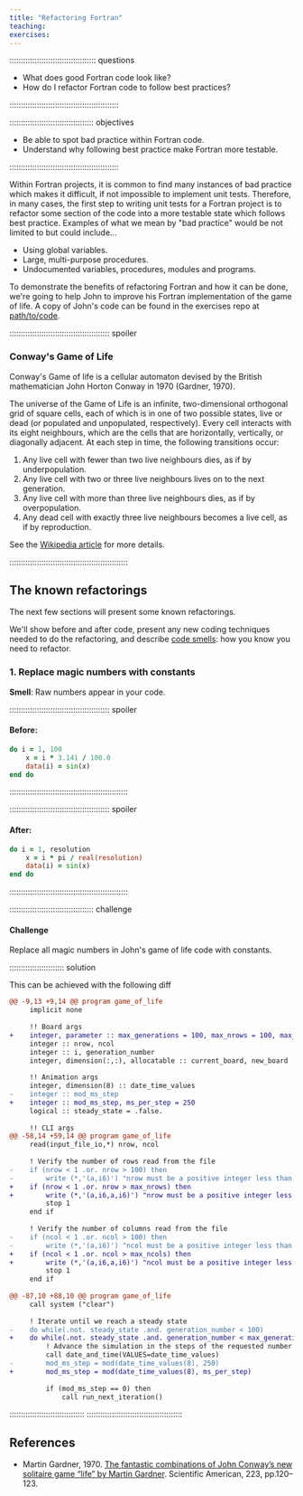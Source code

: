 ```yaml
---
title: "Refactoring Fortran"
teaching: 
exercises: 
---
```


:::::::::::::::::::::::::::::::::::::: questions 

- What does good Fortran code look like?
- How do I refactor Fortran code to follow best practices?

::::::::::::::::::::::::::::::::::::::::::::::::

::::::::::::::::::::::::::::::::::::: objectives

- Be able to spot bad practice within Fortran code.
- Understand why following best practice make Fortran more testable.

::::::::::::::::::::::::::::::::::::::::::::::::

Within Fortran projects, it is common to find many instances of bad practice which makes it difficult,
if not impossible to implement unit tests. Therefore, in many cases, the first step to writing unit tests
for a Fortran project is to refactor some section of the code into a more testable state which follows
best practice. Examples of what we mean by "bad practice" would be not limited to but could include...

- Using global variables.
- Large, multi-purpose procedures.
- Undocumented variables, procedures, modules and programs.

To demonstrate the benefits of refactoring Fortran and how it can be done, we're going to help John to
improve his Fortran implementation of the game of life. A copy of John's code can be found in the
exercises repo at [path/to/code]().

:::::::::::::::::::::::::::::::::::::::::::: spoiler
### Conway's Game of Life 

Conway's Game of life is a cellular automaton devised by the British mathematician John Horton Conway in 1970 (Gardner, 1970).

The universe of the Game of Life is an infinite, two-dimensional orthogonal grid of square cells, each of which is in one of two possible states, live or dead (or populated and unpopulated, respectively). Every cell interacts with its eight neighbours, which are the cells that are horizontally, vertically, or diagonally adjacent. At each step in time, the following transitions occur:

1. Any live cell with fewer than two live neighbours dies, as if by underpopulation.
2. Any live cell with two or three live neighbours lives on to the next generation.
3. Any live cell with more than three live neighbours dies, as if by overpopulation.
4. Any dead cell with exactly three live neighbours becomes a live cell, as if by reproduction.

See the [Wikipedia article](https://en.wikipedia.org/wiki/Conway%27s_Game_of_Life) for more details.

::::::::::::::::::::::::::::::::::::::::::::::::::::

## The known refactorings

The next few sections will present some known refactorings.

We'll show before and after code, present any new coding techniques needed to do the refactoring, and describe [code smells](https://en.wikipedia.org/wiki/Code_smell): how you know you need to refactor.

### 1. Replace magic numbers with constants

**Smell**: Raw numbers appear in your code.

:::::::::::::::::::::::::::::::::::::::::::: spoiler
#### Before:

```f90
do i = 1, 100
    x = i * 3.141 / 100.0
    data(i) = sin(x)
end do
```
::::::::::::::::::::::::::::::::::::::::::::::::::::

:::::::::::::::::::::::::::::::::::::::::::: spoiler
#### After:

```f90
do i = 1, resolution
    x = i * pi / real(resolution)
    data(i) = sin(x)
end do
```
::::::::::::::::::::::::::::::::::::::::::::::::::::

::::::::::::::::::::::::::::::::::::: challenge 

#### Challenge

Replace all magic numbers in John's game of life code with constants.

:::::::::::::::::::::::: solution 

This can be achieved with the following diff

```diff
@@ -9,13 +9,14 @@ program game_of_life
     implicit none
 
     !! Board args
+    integer, parameter :: max_generations = 100, max_nrows = 100, max_ncols = 100
     integer :: nrow, ncol
     integer :: i, generation_number
     integer, dimension(:,:), allocatable :: current_board, new_board
 
     !! Animation args
     integer, dimension(8) :: date_time_values
-    integer :: mod_ms_step
+    integer :: mod_ms_step, ms_per_step = 250
     logical :: steady_state = .false.
 
     !! CLI args
@@ -58,14 +59,14 @@ program game_of_life
     read(input_file_io,*) nrow, ncol
 
     ! Verify the number of rows read from the file
-    if (nrow < 1 .or. nrow > 100) then
-        write (*,'(a,i6)') "nrow must be a positive integer less than 100 found ", nrow
+    if (nrow < 1 .or. nrow > max_nrows) then
+        write (*,'(a,i6,a,i6)') "nrow must be a positive integer less than ", max_nrows," found ", nrow
         stop 1
     end if
 
     ! Verify the number of columns read from the file
-    if (ncol < 1 .or. ncol > 100) then
-        write (*,'(a,i6)') "ncol must be a positive integer less than 100 found ", ncol
+    if (ncol < 1 .or. ncol > max_ncols) then
+        write (*,'(a,i6,a,i6)') "ncol must be a positive integer less than ", max_ncols," found ", ncol
         stop 1
     end if
 
@@ -87,10 +88,10 @@ program game_of_life
     call system ("clear")
 
     ! Iterate until we reach a steady state
-    do while(.not. steady_state .and. generation_number < 100)
+    do while(.not. steady_state .and. generation_number < max_generations)
         ! Advance the simulation in the steps of the requested number of milliseconds
         call date_and_time(VALUES=date_time_values)
-        mod_ms_step = mod(date_time_values(8), 250)
+        mod_ms_step = mod(date_time_values(8), ms_per_step)
 
         if (mod_ms_step == 0) then
             call run_next_iteration()
```

:::::::::::::::::::::::::::::::::
::::::::::::::::::::::::::::::::::::::::::

## References

- Martin Gardner, 1970. [The fantastic combinations of John Conway’s new solitaire game “life” by Martin Gardner](https://web.stanford.edu/class/sts145/Library/life.pdf). Scientific American, 223, pp.120–123.
